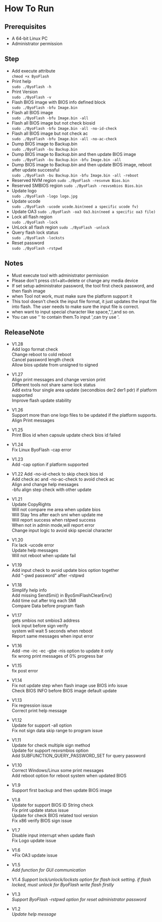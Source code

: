# How To Run  
## Prerequisites  
* A 64-bit Linux PC
* Administrator permission

## Step
* Add execute attribute  
  `chmod +x ByoFlash `
* Print help  
  `sudo ./ByoFlash -h `
* Print Version  
  `sudo ./ByoFlash -v `
* Flash BIOS image with BIOS info defined block   
  `sudo ./ByoFlash -bfu Image.bin`  
* Flash all BIOS image  
  `sudo ./ByoFlash -bfu Image.bin -all`  
* Flash all BIOS image but not check biosid  
  `sudo ./ByoFlash -bfu Image.bin -all -no-id-check`
* Flash all BIOS image but not check ac  
  `sudo ./ByoFlash -bfu Image.bin -all -no-ac-check`
* Dump BIOS image to Backup.bin  
  `sudo ./ByoFlash -bu Backup.bin `   
* Dump BIOS image to Backup.bin and then update BIOS image  
  `sudo ./ByoFlash -bu Backup.bin -bfu Image.bin -all`  
* Dump BIOS image to Backup.bin and then update BIOS image, reboot after update successful  
  `sudo ./ByoFlash -bu Backup.bin -bfu Image.bin -all -reboot`
* Reserved NVM region
  `sudo ./ByoFlash -resvnvm Bios.bin`  
* Reserved SMBIOS region
  `sudo ./ByoFlash -resvsmbios Bios.bin`  
* Update logo  
  `sudo ./ByoFlash -logo logo.jpg`  
* Update ucode  
  `sudo ./ByoFlash -ucode ucode.bin(need a specific ucode fv)`  
* Update OA3
  `sudo ./ByoFlash -oa3 Oa3.bin(need a specific oa3 file)`  
* Lock all flash region  
  `sudo ./ByoFlash -lock`  
* UnLock all flash region
  `sudo ./ByoFlash -unlock`  
* Query flash lock status  
  `sudo ./ByoFlash -locksts`  
* Reset password  
  `sudo ./ByoFlash -rstpwd`
 
## Notes
-  Must execute tool with administrator permission
-  Please don't press ctrl+alt+delete or change any media device
-  If set setup administrator password, the tool first check password, and then flash image
-  when Tool not work, must make sure the platform support it
-  This tool doesn't check the input file format, it just updates the input file into flash. The user needs to make sure the input file is correct.
-  when want to input special character like space,",!,and so on.  
-  You can use '' to contain them.To input ',can try use \'.

## ReleaseNote  
- V1.28  
  Add logo format check  
  Change reboot to cold reboot  
  Cancel password length check  
  Allow bios update from unsigned to signed  

- V1.27  
  Align print messages and change version print  
  Different tools not share same lock status  
  Add extra four single area update (secondbios der2 der1 pdr) if platform supported  
  Improve flash update stability  

- V1.26  
  Support more than one logo files to be updated if the platform supports.  
  Align Print messages  

- V1.25  
  Print Bios id when capsule update check bios id failed  

- V1.24  
  Fix Linux ByoFlash -cap error  

- V1.23  
  Add -cap option if platform supported  

- V1.22
  Add -no-id-check to skip check bios id  
  Add check ac and -no-ac-check to avoid check ac  
  Align and change help messages  
  -bfu align step check with other update  

- V1.21  
  Update CopyRights  
  Will not compare me area when update bios  
  Will Stay 1ms after each smi when update me  
  Will report success when rstpwd success  
  When not in admin mode,will report error  
  Change input logic to avoid skip special character

- V1.20  
  Fix lack -ucode error  
  Update help messages  
  Will not reboot when update fail

- V1.19  
  Add input check to avoid update bios option together  
  Add "-pwd password" after -rstpwd  

- V1.18  
  Simplify help info  
  Add missing SendSmi() in ByoSmiFlashClearEnv()  
  Add time out after trig each SMI  
  Compare Data before program flash  
  
- V1.17  
  gets smbios not smbios3 address  
  lock input before sign verify  
  system will wait 5 seconds when reboot  
  Report same messages when input error  

- V1.16  
  Add -me -irc -ec -gbe -nis option to update it only  
  fix wrong print messages of 0% progress bar  

- V1.15  
  fix post error  

- V1.14  
  Fix not update step when flash image use BIOS info issue  
  Check BIOS INFO before BIOS image default update  

- V1.13  
  Fix regression issue  
  Correct print help message  

- V1.12  
  Update for support -all option  
  Fix not sign data skip range to program issue  

- V1.11  
  Update for check multiple sign method  
  Update for support resvsmbios option  
  Add SUBFUNCTION_QUERY_PASSWORD_SET for query password  

- V1.10   
  Correct Windows/Linux some print messages  
  Add reboot option for reboot system when updated BIOS  

- V1.9  
  Support first backup and then update BIOS image  

- V1.8  
  Update for support BIOS ID String check  
  Fix print update status issue  
  Update for check BIOS related tool version  
  Fix x86 verify BIOS sign issue  

- V1.7  
  Disable input interrupt when update flash  
  Fix Logo update issue  
- V1.6  
  *Fix OA3 update issue
- V1.5  
  *Add function for GUI communication*  
- V1.4
  *Support lock/unlock/locksts option for flash lock setting. if flash locked, must unlock for ByoFlash write flash firstly* 
- V1.3  
 *Support ByoFlash -rstpwd option for reset administrator password*  
- V1.2  
 *Update help message*  